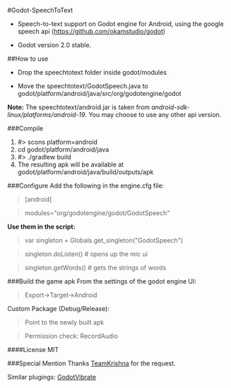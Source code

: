 #Godot-SpeechToText
- Speech-to-text support on Godot engine for Android, using the google speech api (https://github.com/okamstudio/godot)

- Godot version 2.0 stable.

##How to use
- Drop the speechtotext folder inside godot/modules

- Move the speechtotext/GodotSpeech.java to godot/platform/android/java/src/org/godotengine/godot

**Note:** The speechtotext/android.jar is taken from  *android-sdk-linux/platforms/android-19*. You may choose to use any other api version.

###Compile
1. #> scons platform=android
2. cd godot/platform/android/java
3. #> ./gradlew build
4. The resulting apk will be available at godot/platform/android/java/build/outputs/apk
 
###Configure
Add the following in the engine.cfg file:

> [android]

> modules="org/godotengine/godot/GodotSpeech"

**Use them in the script:**

> var singleton = Globals.get_singleton("GodotSpeech")

> singleton.doListen() # opens up the mic ui

> singleton.getWords() # gets the strings of words 

###Build the game apk
From the settings of the godot engine UI:

> Export->Target->Android


Custom Package (Debug/Release): 
> Point to the newly built apk

> Permission check: RecordAudio

####License
MIT

###Special Mention
Thanks [TeamKrishna](http://teamkrishna.in) for the request.

Similar plugings: [GodotVibrate](https://github.com/literaldumb/GodotVibrate) 

